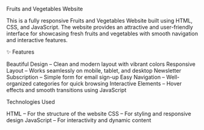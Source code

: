  Fruits and Vegetables Website
 
This is a fully responsive Fruits and Vegetables Website built using HTML, CSS, and JavaScript.
The website provides an attractive and user-friendly interface for showcasing fresh fruits and vegetables with smooth navigation and interactive features.

✨ Features

Beautiful Design – Clean and modern layout with vibrant colors
 Responsive Layout – Works seamlessly on mobile, tablet, and desktop
 Newsletter Subscription – Simple form for email sign-up
Easy Navigation – Well-organized categories for quick browsing
 Interactive Elements – Hover effects and smooth transitions using JavaScript
 
 Technologies Used
 
HTML – For the structure of the website
CSS – For styling and responsive design
JavaScript – For interactivity and dynamic content
